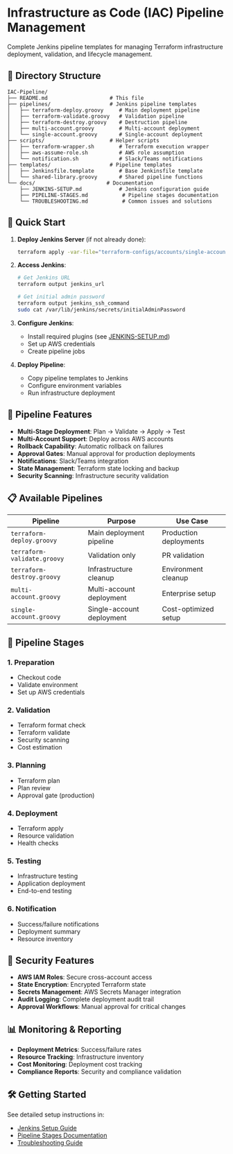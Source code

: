 # Infrastructure as Code (IAC) Pipeline Management

Complete Jenkins pipeline templates for managing Terraform infrastructure deployment, validation, and lifecycle management.

## 📁 Directory Structure

```
IAC-Pipeline/
├── README.md                    # This file
├── pipelines/                   # Jenkins pipeline templates
│   ├── terraform-deploy.groovy     # Main deployment pipeline
│   ├── terraform-validate.groovy   # Validation pipeline
│   ├── terraform-destroy.groovy    # Destruction pipeline
│   ├── multi-account.groovy        # Multi-account deployment
│   └── single-account.groovy       # Single-account deployment
├── scripts/                     # Helper scripts
│   ├── terraform-wrapper.sh        # Terraform execution wrapper
│   ├── aws-assume-role.sh          # AWS role assumption
│   └── notification.sh             # Slack/Teams notifications
├── templates/                   # Pipeline templates
│   ├── Jenkinsfile.template        # Base Jenkinsfile template
│   └── shared-library.groovy       # Shared pipeline functions
└── docs/                       # Documentation
    ├── JENKINS-SETUP.md            # Jenkins configuration guide
    ├── PIPELINE-STAGES.md           # Pipeline stages documentation
    └── TROUBLESHOOTING.md           # Common issues and solutions
```

## 🚀 Quick Start

1. **Deploy Jenkins Server** (if not already done):
   ```bash
   terraform apply -var-file="terraform-configs/accounts/single-account.tfvars"
   ```

2. **Access Jenkins**:
   ```bash
   # Get Jenkins URL
   terraform output jenkins_url
   
   # Get initial admin password
   terraform output jenkins_ssh_command
   sudo cat /var/lib/jenkins/secrets/initialAdminPassword
   ```

3. **Configure Jenkins**:
   - Install required plugins (see [JENKINS-SETUP.md](docs/JENKINS-SETUP.md))
   - Set up AWS credentials
   - Create pipeline jobs

4. **Deploy Pipeline**:
   - Copy pipeline templates to Jenkins
   - Configure environment variables
   - Run infrastructure deployment

## 🔧 Pipeline Features

- **Multi-Stage Deployment**: Plan → Validate → Apply → Test
- **Multi-Account Support**: Deploy across AWS accounts
- **Rollback Capability**: Automatic rollback on failures
- **Approval Gates**: Manual approval for production deployments
- **Notifications**: Slack/Teams integration
- **State Management**: Terraform state locking and backup
- **Security Scanning**: Infrastructure security validation

## 📋 Available Pipelines

| Pipeline | Purpose | Use Case |
|----------|---------|----------|
| `terraform-deploy.groovy` | Main deployment pipeline | Production deployments |
| `terraform-validate.groovy` | Validation only | PR validation |
| `terraform-destroy.groovy` | Infrastructure cleanup | Environment cleanup |
| `multi-account.groovy` | Multi-account deployment | Enterprise setup |
| `single-account.groovy` | Single-account deployment | Cost-optimized setup |

## 🎯 Pipeline Stages

### 1. **Preparation**
- Checkout code
- Validate environment
- Set up AWS credentials

### 2. **Validation**
- Terraform format check
- Terraform validate
- Security scanning
- Cost estimation

### 3. **Planning**
- Terraform plan
- Plan review
- Approval gate (production)

### 4. **Deployment**
- Terraform apply
- Resource validation
- Health checks

### 5. **Testing**
- Infrastructure testing
- Application deployment
- End-to-end testing

### 6. **Notification**
- Success/failure notifications
- Deployment summary
- Resource inventory

## 🔐 Security Features

- **AWS IAM Roles**: Secure cross-account access
- **State Encryption**: Encrypted Terraform state
- **Secrets Management**: AWS Secrets Manager integration
- **Audit Logging**: Complete deployment audit trail
- **Approval Workflows**: Manual approval for critical changes

## 📊 Monitoring & Reporting

- **Deployment Metrics**: Success/failure rates
- **Resource Tracking**: Infrastructure inventory
- **Cost Monitoring**: Deployment cost tracking
- **Compliance Reports**: Security and compliance validation

## 🛠️ Getting Started

See detailed setup instructions in:
- [Jenkins Setup Guide](docs/JENKINS-SETUP.md)
- [Pipeline Stages Documentation](docs/PIPELINE-STAGES.md)
- [Troubleshooting Guide](docs/TROUBLESHOOTING.md)